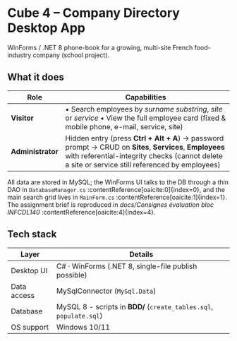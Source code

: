 # Cube 4 – Company Directory Desktop App  
WinForms / .NET 8 phone-book for a growing, multi-site French food-industry company (school project).

## What it does
| Role | Capabilities |
|------|--------------|
| **Visitor** | • Search employees by _surname substring_, _site_ or _service_ • View the full employee card (fixed & mobile phone, e-mail, service, site) |
| **Administrator** | Hidden entry (press **Ctrl + Alt + A**) → password prompt → CRUD on **Sites**, **Services**, **Employees** with referential-integrity checks (cannot delete a site or service still referenced by employees) |

All data are stored in MySQL; the WinForms UI talks to the DB through a thin DAO in `DatabaseManager.cs` :contentReference[oaicite:0]{index=0}, and the main search grid lives in `MainForm.cs` :contentReference[oaicite:1]{index=1}.  
The assignment brief is reproduced in *docs/Consignes évaluation bloc INFCDL140* :contentReference[oaicite:4]{index=4}.

## Tech stack
| Layer        | Details |
|--------------|---------|
| Desktop UI   | C# · WinForms (.NET 8, single-file publish possible) |
| Data access  | MySqlConnector (`MySql.Data`) |
| Database     | MySQL 8 - scripts in **BDD/** (`create_tables.sql`, `populate.sql`) |
| OS support   | Windows 10/11 |
